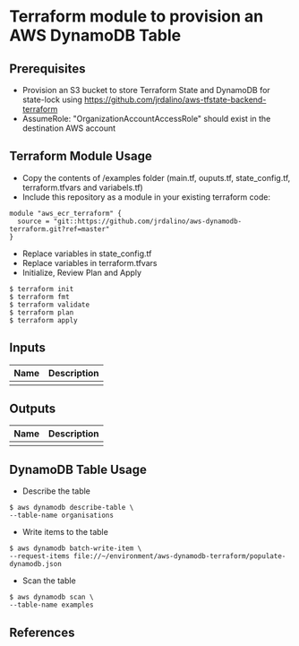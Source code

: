 # Terraform module to provision an AWS DynamoDB Table

## Prerequisites
- Provision an S3 bucket to store Terraform State and DynamoDB for state-lock using https://github.com/jrdalino/aws-tfstate-backend-terraform
- AssumeRole: "OrganizationAccountAccessRole" should exist in the destination AWS account

## Terraform Module Usage
- Copy the contents of /examples folder (main.tf, ouputs.tf, state_config.tf, terraform.tfvars and variabels.tf)
- Include this repository as a module in your existing terraform code:
```
module "aws_ecr_terraform" {
  source = "git::https://github.com/jrdalino/aws-dynamodb-terraform.git?ref=master"
}
```
- Replace variables in state_config.tf
- Replace variables in terraform.tfvars
- Initialize, Review Plan and Apply
```
$ terraform init
$ terraform fmt
$ terraform validate
$ terraform plan
$ terraform apply
```
## Inputs
| Name | Description |
|------|-------------|
| | |

## Outputs
| Name | Description |
|------|-------------|
| | |

## DynamoDB Table Usage
- Describe the table
```
$ aws dynamodb describe-table \
--table-name organisations
```

- Write items to the table
```
$ aws dynamodb batch-write-item \
--request-items file://~/environment/aws-dynamodb-terraform/populate-dynamodb.json
```

- Scan the table
```
$ aws dynamodb scan \
--table-name examples
```

## References